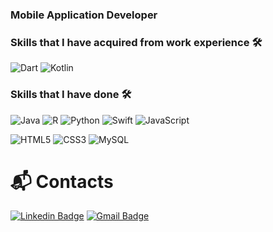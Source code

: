 ### Mobile Application Developer

<!-- - 🌱 I’m currently learning **Blockchains and Solidity for Dapps** -->
### Skills that I have acquired from work experience 🛠

![Dart](https://img.shields.io/badge/Dart-0175C2.svg?&style=for-the-badge&logo=Dart&logoColor=white)
![Kotlin](https://img.shields.io/badge/Kotlin-7F52FF.svg?&style=for-the-badge&logo=Kotlin&logoColor=white)

### Skills that I have done 🛠
![Java](https://img.shields.io/badge/Java-007396.svg?&style=for-the-badge&logo=Java&logoColor=white)
![R](https://img.shields.io/badge/R-276DC3.svg?&style=for-the-badge&logo=R&logoColor=white)
![Python](https://img.shields.io/badge/Python-3776AB.svg?&style=for-the-badge&logo=Python&logoColor=white)
![Swift](https://img.shields.io/badge/Swift-F05138.svg?&style=for-the-badge&logo=Swift&logoColor=white)
![JavaScript](https://img.shields.io/badge/JavaScript-F7DF1E.svg?&style=for-the-badge&logo=JavaScript&logoColor=white)

![HTML5](https://img.shields.io/badge/HTML5-E34F26.svg?&style=for-the-badge&logo=HTML5&logoColor=white)
![CSS3](https://img.shields.io/badge/CSS3-1572B6.svg?&style=for-the-badge&logo=CSS3&logoColor=white)
![MySQL](https://img.shields.io/badge/MySQL-4479A1.svg?&style=for-the-badge&logo=MySQL&logoColor=white)
 
# :mailbox_with_mail: Contacts
[![Linkedin Badge](https://img.shields.io/badge/-LinkedIn-blue?style=flat-square&logo=Linkedin&logoColor=white&link=https://www.linkedin.com/in/teddy-yeung-73291b1b1/)](https://www.linkedin.com/in/teddy-yeung-73291b1b1/)
[![Gmail Badge](https://img.shields.io/badge/Gmail-d14836?style=flat-square&logo=Gmail&logoColor=white&link=mailto:chgksl@ajou.ac.kr)](mailto:chgksl@ajou.ac.kr)
<!--
**TeddyYeung/TeddyYeung** is a ✨ _special_ ✨ repository because its `README.md` (this file) appears on your GitHub profile.

Here are some ideas to get you started:

- 🔭 I’m currently working on ...
- 🌱 I’m currently learning ...
- 👯 I’m looking to collaborate on ...
- 🤔 I’m looking for help with ...
- 💬 Ask me about ...
- 📫 How to reach me: ...
- 😄 Pronouns: ...
- ⚡ Fun fact: ...
-->
